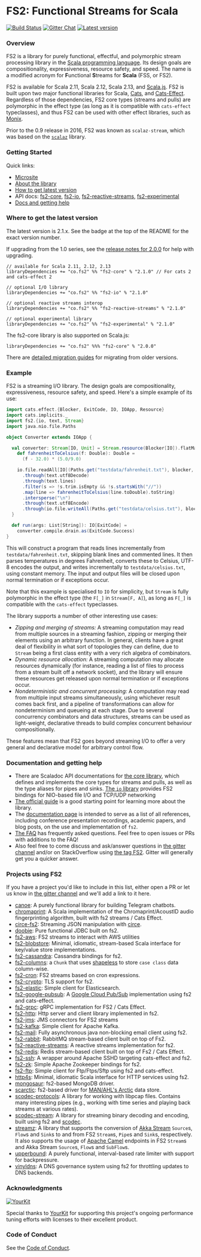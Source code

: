 FS2: Functional Streams for Scala
=============

[![Build Status](https://travis-ci.org/functional-streams-for-scala/fs2.svg?branch=master)](http://travis-ci.org/functional-streams-for-scala/fs2)
[![Gitter Chat](https://badges.gitter.im/functional-streams-for-scala/fs2.svg)](https://gitter.im/functional-streams-for-scala/fs2)
[![Latest version](https://img.shields.io/maven-central/v/co.fs2/fs2-core_2.12.svg)](https://index.scala-lang.org/functional-streams-for-scala/fs2/fs2-core)

### Overview

FS2 is a library for purely functional, effectful, and polymorphic stream processing library in the [Scala programming language](https://scala-lang.org). Its design goals are compositionality, expressiveness, resource safety, and speed. The name is a modified acronym for **F**unctional **S**treams for **Scala** (FSS, or FS2).

FS2 is available for Scala 2.11, Scala 2.12, Scala 2.13, and [Scala.js](http://www.scala-js.org/). FS2 is built upon two major functional libraries for Scala, [Cats](https://typelevel.org/cats/), and [Cats-Effect](https://typelevel.org/cats-effect/). Regardless of those dependencies, FS2 core types (streams and pulls) are polymorphic in the effect type (as long as it is compatible with `cats-effect` typeclasses), and thus FS2 can be used with other effect libraries, such as [Monix](https://monix.io/).

Prior to the 0.9 release in 2016, FS2 was known as `scalaz-stream`, which was based on the [`scalaz`](https://github.com/scalaz/scalaz) library.

### Getting Started

Quick links:

* [Microsite][microsite]
* [About the library](#about)
* [How to get latest version](#getit)
* API docs: [fs2-core][core-api], [fs2-io][io-api], [fs2-reactive-streams][rx-api], [fs2-experimental][experimental-api]
* [Docs and getting help](#docs)

[microsite]: http://fs2.io/index.html
[core-api]: https://oss.sonatype.org/service/local/repositories/releases/archive/co/fs2/fs2-core_2.12/2.1.0/fs2-core_2.12-2.1.0-javadoc.jar/!/fs2/index.html
[io-api]: https://oss.sonatype.org/service/local/repositories/releases/archive/co/fs2/fs2-io_2.12/2.1.0/fs2-io_2.12-2.1.0-javadoc.jar/!/fs2/io/index.html
[rx-api]: https://oss.sonatype.org/service/local/repositories/releases/archive/co/fs2/fs2-reactive-streams_2.12/2.1.0/fs2-reactive-streams_2.12-2.1.0-javadoc.jar/!/fs2/interop/reactivestreams/index.html
[experimental-api]: https://oss.sonatype.org/service/local/repositories/releases/archive/co/fs2/fs2-experimental_2.12/2.1.0/fs2-experimental_2.12-2.1.0-javadoc.jar/!/fs2/experimental/index.html

### <a id="getit"></a> Where to get the latest version ###

The latest version is 2.1.x. See the badge at the top of the README for the exact version number.

If upgrading from the 1.0 series, see the [release notes for 2.0.0](https://github.com/functional-streams-for-scala/fs2/releases/tag/v2.0.0) for help with upgrading.


```
// available for Scala 2.11, 2.12, 2.13
libraryDependencies += "co.fs2" %% "fs2-core" % "2.1.0" // For cats 2 and cats-effect 2

// optional I/O library
libraryDependencies += "co.fs2" %% "fs2-io" % "2.1.0"

// optional reactive streams interop
libraryDependencies += "co.fs2" %% "fs2-reactive-streams" % "2.1.0"

// optional experimental library
libraryDependencies += "co.fs2" %% "fs2-experimental" % "2.1.0"
```

The fs2-core library is also supported on Scala.js:

```
libraryDependencies += "co.fs2" %%% "fs2-core" % "2.0.0"
```

There are [detailed migration guides](https://github.com/functional-streams-for-scala/fs2/blob/master/docs/) for migrating from older versions.


### <a id="about"></a>Example ###

FS2 is a streaming I/O library. The design goals are compositionality, expressiveness, resource safety, and speed. Here's a simple example of its use:

```scala
import cats.effect.{Blocker, ExitCode, IO, IOApp, Resource}
import cats.implicits._
import fs2.{io, text, Stream}
import java.nio.file.Paths

object Converter extends IOApp {

  val converter: Stream[IO, Unit] = Stream.resource(Blocker[IO]).flatMap { blocker =>
    def fahrenheitToCelsius(f: Double): Double =
      (f - 32.0) * (5.0/9.0)

    io.file.readAll[IO](Paths.get("testdata/fahrenheit.txt"), blocker, 4096)
      .through(text.utf8Decode)
      .through(text.lines)
      .filter(s => !s.trim.isEmpty && !s.startsWith("//"))
      .map(line => fahrenheitToCelsius(line.toDouble).toString)
      .intersperse("\n")
      .through(text.utf8Encode)
      .through(io.file.writeAll(Paths.get("testdata/celsius.txt"), blocker))
  }

  def run(args: List[String]): IO[ExitCode] =
    converter.compile.drain.as(ExitCode.Success)
}
```

This will construct a program that reads lines incrementally from `testdata/fahrenheit.txt`, skipping blank lines and commented lines. It then parses temperatures in degrees Fahrenheit, converts these to Celsius, UTF-8 encodes the output, and writes incrementally to `testdata/celsius.txt`, using constant memory. The input and output files will be closed upon normal termination or if exceptions occur.

Note that this example is specialised to `IO` for simplicity, but `Stream` is fully polymorphic in the effect type (the `F[_]` in `Stream[F, A]`), as long as `F[_]` is compatible with the `cats-effect` typeclasses.

The library supports a number of other interesting use cases:

* _Zipping and merging of streams:_ A streaming computation may read from multiple sources in a streaming fashion, zipping or merging their elements using an arbitrary function. In general, clients have a great deal of flexibility in what sort of topologies they can define, due to `Stream` being a first class entity with a very rich algebra of combinators.
* _Dynamic resource allocation:_ A streaming computation may allocate resources dynamically (for instance, reading a list of files to process from a stream built off a network socket), and the library will ensure these resources get released upon normal termination or if exceptions occur.
* _Nondeterministic and concurrent processing:_ A computation may read from multiple input streams simultaneously, using whichever result comes back first, and a pipeline of transformations can allow for nondeterminism and queueing at each stage. Due to several concurrency combinators and data structures, streams can be used as light-weight, declarative threads to build complex concurrent behaviour compositionally.

These features mean that FS2 goes beyond streaming I/O to offer a very general and declarative model for arbitrary control flow.

### <a id="docs"></a>Documentation and getting help ###

* There are Scaladoc API documentations for [the core library][core-api], which defines and implements the core types for streams and pulls, as well as the type aliases for pipes and sinks. [The `io` library][io-api] provides FS2 bindings for NIO-based file I/O and TCP/UDP networking
* [The official guide](https://functional-streams-for-scala.github.io/fs2/guide.html) is a good starting point for learning more about the library.
* The [documentation page](https://functional-streams-for-scala.github.io/fs2/documentation.html) is intended to serve as a list of all references, including conference presentation recordings, academic papers, and blog posts, on the use and implementation of `fs2`.
* [The FAQ](https://functional-streams-for-scala.github.io/fs2/faq.html) has frequently asked questions. Feel free to open issues or PRs with additions to the FAQ!
* Also feel free to come discuss and ask/answer questions in [the gitter channel](https://gitter.im/functional-streams-for-scala/fs2) and/or on StackOverflow using [the tag FS2](http://stackoverflow.com/tags/fs2). Gitter will generally get you a quicker answer.

### Projects using FS2 ###

If you have a project you'd like to include in this list, either open a PR or let us know in [the gitter channel](https://gitter.im/functional-streams-for-scala/fs2) and we'll add a link to it here.

* [canoe](https://github.com/augustjune/canoe): A purely functional library for building Telegram chatbots.
* [chromaprint](https://github.com/mgdigital/Chromaprint.scala): A Scala implementation of the Chromaprint/AcoustID audio fingerprinting algorithm, built with fs2 streams / Cats Effect.
* [circe-fs2](https://github.com/circe/circe-fs2): Streaming JSON manipulation with [circe](https://github.com/circe/circe).
* [doobie](https://github.com/tpolecat/doobie): Pure functional JDBC built on fs2.
* [fs2-aws](https://github.com/saksdirect/fs2-aws): FS2 streams to interact with AWS utilities
* [fs2-blobstore](https://github.com/lendup/fs2-blobstore): Minimal, idiomatic, stream-based Scala interface for key/value store implementations.
* [fs2-cassandra](https://github.com/Spinoco/fs2-cassandra): Cassandra bindings for fs2.
* [fs2-columns](https://gitlab.com/lJoublanc/fs2-columns): a `Chunk` that uses [shapeless](https://github.com/milessabin/shapeless) to store `case class` data column-wise.
* [fs2-cron](https://github.com/fthomas/fs2-cron): FS2 streams based on cron expressions.
* [fs2-crypto](https://github.com/Spinoco/fs2-crypto): TLS support for fs2.
* [fs2-elastic](https://github.com/amarrella/fs2-elastic): Simple client for Elasticsearch.
* [fs2-google-pubsub](https://github.com/permutive/fs2-google-pubsub): A [Google Cloud Pub/Sub](https://cloud.google.com/pubsub/) implementation using fs2 and cats-effect.
* [fs2-grpc](https://github.com/fiadliel/fs2-grpc): gRPC implementation for FS2 / Cats Effect.
* [fs2-http](https://github.com/Spinoco/fs2-http): Http server and client library implemented in fs2.
* [fs2-jms](https://github.com/kiambogo/fs2-jms): JMS connectors for FS2 streams
* [fs2-kafka](https://github.com/Spinoco/fs2-kafka): Simple client for Apache Kafka.
* [fs2-mail](https://github.com/Spinoco/fs2-mail): Fully asynchronous java non-blocking email client using fs2.
* [fs2-rabbit](https://github.com/gvolpe/fs2-rabbit): RabbitMQ stream-based client built on top of Fs2.
* [fs2-reactive-streams](https://github.com/zainab-ali/fs2-reactive-streams): A reactive streams implementation for fs2.
* [fs2-redis](https://github.com/gvolpe/fs2-redis): Redis stream-based client built on top of Fs2 / Cats Effect.
* [fs2-ssh](https://github.com/slamdata/fs2-ssh): A wrapper around Apache SSHD targeting cats-effect and fs2.
* [fs2-zk](https://github.com/Spinoco/fs2-zk): Simple Apache Zookeeper bindings for fs2.
* [fs2-ftp](https://github.com/regis-leray/fs2-ftp): Simple client for Ftp/Ftps/Sftp using fs2 and cats-effect.
* [http4s](http://http4s.org/): Minimal, idiomatic Scala interface for HTTP services using fs2.
* [mongosaur](https://gitlab.com/lJoublanc/mongosaur): fs2-based MongoDB driver.
* [scarctic](https://gitlab.com/lJoublanc/scarctic): fs2-based driver for [MAN/AHL's Arctic](https://github.com/manahl/arctic) data store.
* [scodec-protocols](https://github.com/scodec/scodec-protocols): A library for working with libpcap files. Contains many interesting pipes (e.g., working with time series and playing back streams at various rates).
* [scodec-stream](https://github.com/scodec/scodec-stream): A library for streaming binary decoding and encoding, built using fs2 and [scodec](https://github.com/scodec/scodec).
* [streamz](https://github.com/krasserm/streamz): A library that supports the conversion of [Akka Stream](http://doc.akka.io/docs/akka/2.4/scala/stream/index.html) `Source`s, `Flow`s and `Sink`s to and from FS2 `Stream`s, `Pipe`s and `Sink`s, respectively. It also supports the usage of [Apache Camel](http://camel.apache.org/) endpoints in FS2 `Stream`s and Akka Stream `Source`s, `Flow`s and `SubFlow`s.
* [upperbound](https://github.com/SystemFw/upperbound): A purely functional, interval-based rate limiter with support for backpressure.
* [vinyldns](https://github.com/vinyldns/vinyldns): A DNS governance system using fs2 for throttling updates to DNS backends.

### Acknowledgments ###

[![YourKit](https://www.yourkit.com/images/yklogo.png)](https://www.yourkit.com/)

Special thanks to [YourKit](https://www.yourkit.com/) for supporting this project's ongoing performance tuning efforts with licenses to their excellent product.

### Code of Conduct ###

See the [Code of Conduct](CODE_OF_CONDUCT.md).

